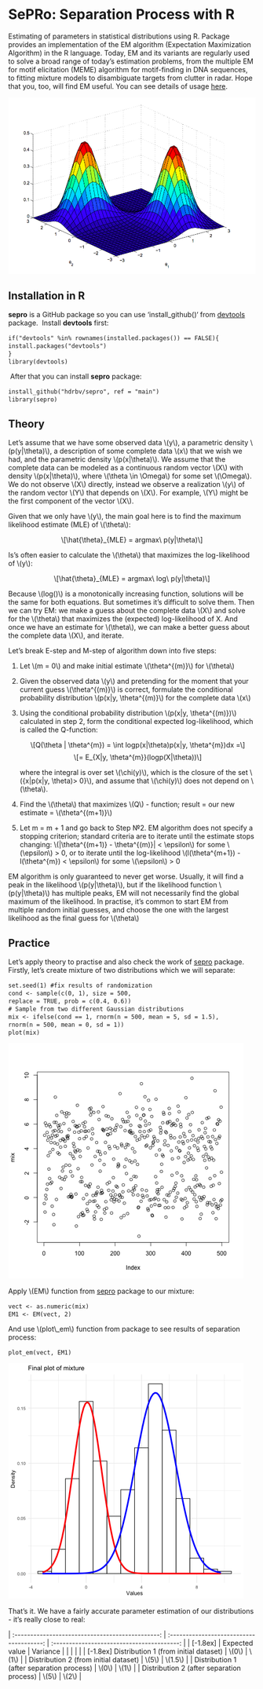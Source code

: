 # SePRo: Separation Process with R

Estimating of parameters in statistical distributions using R. Package
provides an implementation of the EM algorithm (Expectation Maximization
Algorithm) in the R language. Today, EM and its variants are regularly
used to solve a broad range of today’s estimation problems, from the
multiple EM for motif elicitation (MEME) algorithm for motif-finding in
DNA sequences, to fitting mixture models to disambiguate targets from
clutter in radar. Hope that you, too, will find EM useful. You can see
details of usage
[here](https://github.com/hdrbv/sepro/blob/main/Tutorial/sepro-details.pdf/).

![*Example of mixture - 2 Gaussian functions*](graphics/ex1.png)

## Installation in R

**sepro** is a GitHub package so you can use ‘install\_github()‘ from
[devtools](https://cran.r-project.org/web/packages/devtools/index.html)
package.  Install **devtools** first:

    if("devtools" %in% rownames(installed.packages()) == FALSE){
    install.packages("devtools")
    }
    library(devtools)

 After that you can install **sepro** package:

    install_github("hdrbv/sepro", ref = "main")
    library(sepro)

## Theory

Let’s assume that we have some observed data
<span class="math inline">\\(y\\)</span>, a parametric density
<span class="math inline">\\(p(y|\\theta)\\)</span>, a description of
some complete data <span class="math inline">\\(x\\)</span> that we wish
we had, and the parametric density
<span class="math inline">\\(p(x|\\theta)\\)</span>. We assume that the
complete data can be modeled as a continuous random vector
<span class="math inline">\\(X\\)</span> with density
<span class="math inline">\\(p(x|\\theta)\\)</span>, where
<span class="math inline">\\(\\theta \\in \\Omega\\)</span> for some set
<span class="math inline">\\(\\Omega\\)</span>. We do not observe
<span class="math inline">\\(X\\)</span> directly, instead we observe a
realization <span class="math inline">\\(y\\)</span> of the random
vector <span class="math inline">\\(Y\\)</span> that depends on
<span class="math inline">\\(X\\)</span>. For example,
<span class="math inline">\\(Y\\)</span> might be the first component of
the vector <span class="math inline">\\(X\\)</span>.

Given that we only have <span class="math inline">\\(y\\)</span>, the
main goal here is to find the maximum likelihood estimate (MLE) of
<span class="math inline">\\(\\theta\\)</span>:

<span class="math display">\\\[\\hat{\\theta}\_{MLE} = argmax\\
p(y|\\theta)\\\]</span>

Is’s often easier to calculate the
<span class="math inline">\\(\\theta\\)</span> that maximizes the
log-likelihood of <span class="math inline">\\(y\\)</span>:

<span class="math display">\\\[\\hat{\\theta}\_{MLE} = argmax\\ log\\
p(y|\\theta)\\\]</span>

Because <span class="math inline">\\(log()\\)</span> is a monotonically
increasing function, solutions will be the same for both equations. But
sometimes it’s difficult to solve them. Then we can try EM: we make a
guess about the complete data <span class="math inline">\\(X\\)</span>
and solve for the <span class="math inline">\\(\\theta\\)</span> that
maximizes the (expected) log-likelihood of X. And once we have an
estimate for <span class="math inline">\\(\\theta\\)</span>, we can make
a better guess about the complete data
<span class="math inline">\\(X\\)</span>, and iterate.

Let’s break E-step and M-step of algorithm down into five steps:

1.  Let <span class="math inline">\\(m = 0\\)</span> and make initial
    estimate <span class="math inline">\\(\\theta^{(m)}\\)</span> for
    <span class="math inline">\\(\\theta\\)</span>

2.  Given the observed data <span class="math inline">\\(y\\)</span> and
    pretending for the moment that your current guess
    <span class="math inline">\\(\\theta^{(m)}\\)</span> is correct,
    formulate the conditional probability distribution
    <span class="math inline">\\(p(x|y, \\theta^{(m)}\\)</span> for the
    complete data <span class="math inline">\\(x\\)</span>

3.  Using the conditional probability distribution
    <span class="math inline">\\(p(x|y, \\theta^{(m)})\\)</span>
    calculated in step 2, form the conditional expected log-likelihood,
    which is called the Q-function:
    
    <span class="math display">\\\[Q(\\theta | \\theta^{m}) = \\int
    logp(x|\\theta)p(x|y, \\theta^{m})dx =\\\]</span>
    <span class="math display">\\\[= E\_{X|y,
    \\theta^{m}}(logp(X|\\theta))\\\]</span>
    
    where the integral is over set
    <span class="math inline">\\(\\chi(y)\\)</span>, which is the
    closure of the set <span class="math inline">\\({x|p(x|y, \\theta)\>
    0}\\)</span>, and assume that
    <span class="math inline">\\(\\chi(y)\\)</span> does not depend on
    <span class="math inline">\\(\\theta\\)</span>.

4.  Find the <span class="math inline">\\(\\theta\\)</span> that
    maximizes <span class="math inline">\\(Q\\)</span> - function;
    result = our new estimate =
    <span class="math inline">\\(\\theta^{(m+1)}\\)</span>

5.  Let m = m + 1 and go back to Step №2. EM algorithm does not specify
    a stopping criterion; standard criteria are to iterate until the
    estimate stops changing:
    <span class="math inline">\\(|\\theta^{(m+1)} - \\theta^{(m)}| \<
    \\epsilon\\)</span> for some
    <span class="math inline">\\(\\epsilon\\)</span> \> 0, or to iterate
    until the log-likelihood
    <span class="math inline">\\(l(\\theta^{m+1}) - l(\\theta^{m}) \<
    \\epsilon\\)</span> for some
    <span class="math inline">\\(\\epsilon\\)</span> \> 0

EM algorithm is only guaranteed to never get worse. Usually, it will
find a peak in the likelihood
<span class="math inline">\\(p(y|\\theta)\\)</span>, but if the
likelihood function <span class="math inline">\\(p(y|\\theta)\\)</span>
has multiple peaks, EM will not necessarily find the global maximum of
the likelihood. In practise, it’s common to start EM from multiple
random initial guesses, and choose the one with the largest likelihood
as the final guess for <span class="math inline">\\(\\theta\\)</span>

## Practice

Let’s apply theory to practise and also check the work of
[sepro](https://github.com/hdrbv/sepro) package. Firstly, let’s create
mixture of two distributions which we will separate:

    set.seed(1) #fix results of randomization
    cond <- sample(c(0, 1), size = 500, 
    replace = TRUE, prob = c(0.4, 0.6))
    # Sample from two different Gaussian distributions
    mix <- ifelse(cond == 1, rnorm(n = 500, mean = 5, sd = 1.5), 
    rnorm(n = 500, mean = 0, sd = 1))
    plot(mix)

![*Plot of created mixture (result of plot(mix))*](graphics/mix.png)

Apply <span class="math inline">\\(EM\\)</span> function from
[sepro](https://github.com/hdrbv/sepro) package to our mixture:

    vect <- as.numeric(mix)
    EM1 <- EM(vect, 2)

And use <span class="math inline">\\(plot\\\_em\\)</span> function from
package to see results of separation process:

    plot_em(vect, EM1)

![*Plot of separated mixture (result of plot\_em)*](graphics/plot_em.png)

That’s it. We have a fairly accurate parameter estimation of our
distributions - it’s really close to
real:

| :----------------------------------------------: | :--------------------------------------: | :----------------------------------------: |
|                    \[-1.8ex\]                    |              Expected value              |                  Variance                  |
|                                                  |                                          |                                            |
| \[-1.8ex\] Distribution 1 (from initial dataset) | <span class="math inline">\\(0\\)</span> |  <span class="math inline">\\(1\\)</span>  |
|      Distribution 2 (from initial dataset)       | <span class="math inline">\\(5\\)</span> | <span class="math inline">\\(1.5\\)</span> |
|    Distribution 1 (after separation process)     | <span class="math inline">\\(0\\)</span> |  <span class="math inline">\\(1\\)</span>  |
|    Distribution 2 (after separation process)     | <span class="math inline">\\(5\\)</span> |  <span class="math inline">\\(2\\)</span>  |

<span label=""></span>

